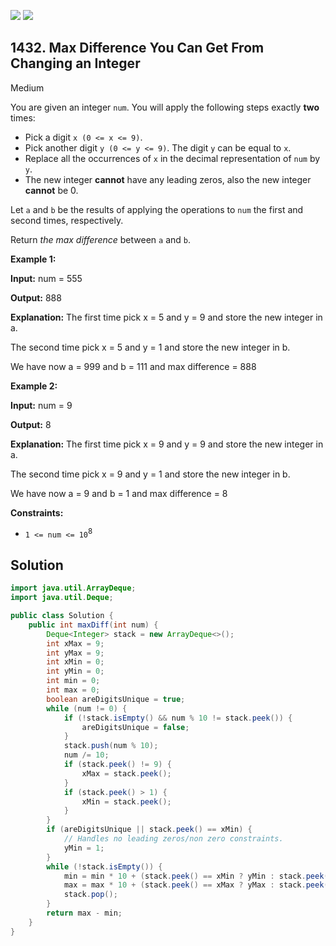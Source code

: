 [![](https://img.shields.io/github/stars/javadev/LeetCode-in-Java?label=Stars&style=flat-square)](https://github.com/javadev/LeetCode-in-Java)
[![](https://img.shields.io/github/forks/javadev/LeetCode-in-Java?label=Fork%20me%20on%20GitHub%20&style=flat-square)](https://github.com/javadev/LeetCode-in-Java/fork)

## 1432\. Max Difference You Can Get From Changing an Integer

Medium

You are given an integer `num`. You will apply the following steps exactly **two** times:

*   Pick a digit `x (0 <= x <= 9)`.
*   Pick another digit `y (0 <= y <= 9)`. The digit `y` can be equal to `x`.
*   Replace all the occurrences of `x` in the decimal representation of `num` by `y`.
*   The new integer **cannot** have any leading zeros, also the new integer **cannot** be 0.

Let `a` and `b` be the results of applying the operations to `num` the first and second times, respectively.

Return _the max difference_ between `a` and `b`.

**Example 1:**

**Input:** num = 555

**Output:** 888

**Explanation:** The first time pick x = 5 and y = 9 and store the new integer in a. 

The second time pick x = 5 and y = 1 and store the new integer in b. 

We have now a = 999 and b = 111 and max difference = 888

**Example 2:**

**Input:** num = 9

**Output:** 8

**Explanation:** The first time pick x = 9 and y = 9 and store the new integer in a. 

The second time pick x = 9 and y = 1 and store the new integer in b.

We have now a = 9 and b = 1 and max difference = 8

**Constraints:**

*   `1 <= num <= 10`<sup>8</sup>

## Solution

```java
import java.util.ArrayDeque;
import java.util.Deque;

public class Solution {
    public int maxDiff(int num) {
        Deque<Integer> stack = new ArrayDeque<>();
        int xMax = 9;
        int yMax = 9;
        int xMin = 0;
        int yMin = 0;
        int min = 0;
        int max = 0;
        boolean areDigitsUnique = true;
        while (num != 0) {
            if (!stack.isEmpty() && num % 10 != stack.peek()) {
                areDigitsUnique = false;
            }
            stack.push(num % 10);
            num /= 10;
            if (stack.peek() != 9) {
                xMax = stack.peek();
            }
            if (stack.peek() > 1) {
                xMin = stack.peek();
            }
        }
        if (areDigitsUnique || stack.peek() == xMin) {
            // Handles no leading zeros/non zero constraints.
            yMin = 1;
        }
        while (!stack.isEmpty()) {
            min = min * 10 + (stack.peek() == xMin ? yMin : stack.peek());
            max = max * 10 + (stack.peek() == xMax ? yMax : stack.peek());
            stack.pop();
        }
        return max - min;
    }
}
```